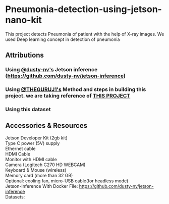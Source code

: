 # Pneumonia-detection-using-jetson-nano-kit
This project detects Pneumonia of patient with the help of X-ray images. We used Deep learning concept in detection of pneumonia
## Attributions
### Using [@dusty-nv's](https://github.com/dusty-nv/) Jetson inference (https://github.com/dusty-nv/jetson-inference)
### Using [@THEGURUJ1's](https://github.com/THEGURUJ1) Method and steps in building this project. we are taking reference of [THIS PROJECT](https://github.com/THEGURUJ1/AI-for-Healthcare-Project-using-NVIDIA-Jetson-Nano-2GB-Developer-kit)
### Using this dataset
### 

## Accessories & Resources

Jetson Developer Kit (2gb kit) <br />
Type C power (5V) supply <br />
Ethernet cable <br />
HDMI Cable <br />
Monitor with HDMI cable <br />
Camera (Logitech C270 HD WEBCAM) <br />
Keyboard & Mouse (wireless) <br />
Memory card (more than 32 GB) <br />
Optional: cooling fan, micro-USB cable(for headless mode) <br />
Jetson-Inference With Docker File: https://github.com/dusty-nv/jetson-inference <br />
Datasets: <br />

